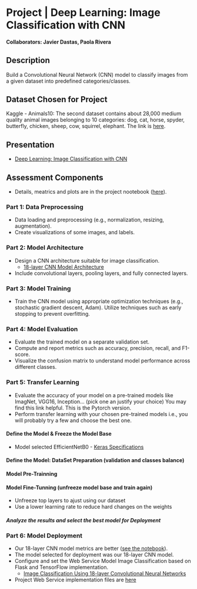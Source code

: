 # Project | Deep Learning: Image Classification with CNN
#### Collaborators: Javier Dastas, Paola Rivera

## Description
Build a Convolutional Neural Network (CNN) model to classify images from a given dataset into predefined categories/classes.

## Dataset Chosen for Project
Kaggle - Animals10: The second dataset contains about 28,000 medium quality animal images belonging to 10 categories: dog, cat, horse, spyder, butterfly, chicken, sheep, cow, squirrel, elephant. The link is [here](https://www.kaggle.com/datasets/alessiocorrado99/animals10/data).

## Presentation
- [Deep Learning: Image Classification with CNN](DL_Image_Classification_CNN.pdf)

## Assessment Components
- Details, meatrics and plots are in the project nootebook ([here](cnn-group-model.ipynb)).

### **Part 1: Data Preprocessing**
- Data loading and preprocessing (e.g., normalization, resizing, augmentation).
- Create visualizations of some images, and labels.

### **Part 2: Model Architecture**
- Design a CNN architecture suitable for image classification.
   - [18-layer CNN Model Architecture](https://github.com/javierdastas/project-deep-learning-image-classification-with-cnn/blob/main/my-cnn-model.png)
- Include convolutional layers, pooling layers, and fully connected layers.

### **Part 3: Model Training**

- Train the CNN model using appropriate optimization techniques (e.g., stochastic gradient descent, Adam). Utilize techniques such as early stopping to prevent overfitting.

### **Part 4: Model Evaluation**
- Evaluate the trained model on a separate validation set.
- Compute and report metrics such as accuracy, precision, recall, and F1-score.
- Visualize the confusion matrix to understand model performance across different classes.

### **Part 5: Transfer Learning**
- Evaluate the accuracy of your model on a pre-trained models like ImagNet, VGG16, Inception... (pick one an justify your choice)
You may find this link helpful.
This is the Pytorch version.
- Perform transfer learning with your chosen pre-trained models i.e., you will probably try a few and choose the best one.

#### **Define the Model & Freeze the Model Base**

- Model selected EfficientNetB0 - [Keras Specifications](https://keras.io/api/applications/)

#### **Define the Model: DataSet Preparation (validation and classes balance)**

#### **Model Pre-Trainning**

#### **Model Fine-Tunning (unfreeze model base and train again)**
- Unfreeze top layers to ajust using our dataset
- Use a lower learning rate to reduce hard changes on the weights

#### ***Analyze the results and select the best model for Deployment***

### **Part 6: Model Deployment**
- Our 18-layer CNN model metrics are better ([see the notebook](cnn-group-model.ipynb)).
- The model selected for deployment was our 18-layer CNN model.
- Configure and set the Web Service Model Image Classification based on Flask and TensorFlow implementation.
    - [Image Classification Using 18-layer Convolutional Neural Networks](http://dl-image-cnn.org)
- Project Web Service implementation files are [here](https://github.com/javierdastas/project-deep-learning-image-classification-with-cnn/tree/main/service-model-deployment-code)
